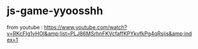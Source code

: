 # js-game-yyoosshh
from youtube : https://www.youtube.com/watch?v=RKcFIg1yHOI&amp;list=PLJ86MSrhnFKVcfaffKPYkvfkPg4qRsijs&amp;index=1
